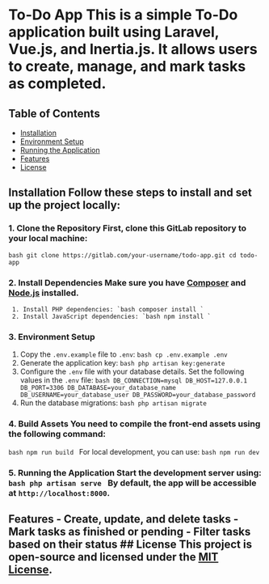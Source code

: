 # To-Do App This is a simple To-Do application built using Laravel, Vue.js, and Inertia.js. It allows users to create, manage, and mark tasks as completed. 

## Table of Contents 
- [Installation](#installation) 
- [Environment Setup](#environment-setup) 
- [Running the Application](#running-the-application) 
- [Features](#features) 
- [License](#license) 

## Installation Follow these steps to install and set up the project locally: 
### 1. Clone the Repository First, clone this GitLab repository to your local machine:
 `bash git clone https://gitlab.com/your-username/todo-app.git cd todo-app ` 
 ### 2. Install Dependencies Make sure you have [Composer](https://getcomposer.org/) and [Node.js](https://nodejs.org/) installed. 
     1. Install PHP dependencies: `bash composer install ` 
     2. Install JavaScript dependencies: `bash npm install ` 
### 3. Environment Setup 
   1. Copy the `.env.example` file to `.env`: `bash cp .env.example .env ` 
   2. Generate the application key: `bash php artisan key:generate ` 
   3. Configure the `.env` file with your database details. Set the following values in the `.env` file: `bash DB_CONNECTION=mysql DB_HOST=127.0.0.1 DB_PORT=3306 DB_DATABASE=your_database_name DB_USERNAME=your_database_user DB_PASSWORD=your_database_password ` 
   4. Run the database migrations: `bash php artisan migrate ` 
   
### 4. Build Assets You need to compile the front-end assets using the following command: 
`bash npm run build ` For local development, you can use: 
`bash npm run dev ` 

### 5. Running the Application Start the development server using: `bash php artisan serve ` By default, the app will be accessible at `http://localhost:8000`. 

## Features - Create, update, and delete tasks - Mark tasks as finished or pending - Filter tasks based on their status ## License This project is open-source and licensed under the [MIT License](LICENSE).
